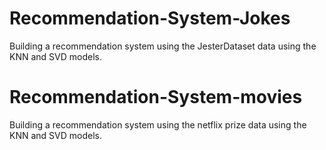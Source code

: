 # Recommendation-System-Jokes


Building a recommendation system using the JesterDataset data using the KNN and SVD models.


# Recommendation-System-movies
Building a recommendation system using the netflix prize data using the KNN and SVD models.
